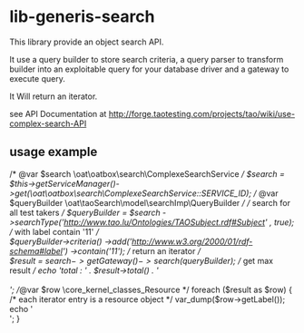 # lib-generis-search

This library provide an object search API.

It use a query builder to store search criteria, a query parser to transform builder 
into an exploitable query for your database driver and a gateway to execute query.

It Will return an iterator.

see API Documentation at http://forge.taotesting.com/projects/tao/wiki/use-complex-search-API

## usage example

/* @var $search \oat\oatbox\search\ComplexeSearchService */
$search = $this->getServiceManager()->get(\oat\oatbox\search\ComplexeSearchService::SERVICE_ID);
/* @var $queryBuilder \oat\taoSearch\model\searchImp\QueryBuilder */
/* search for all test takers */
$queryBuilder = $search
       ->searchType('http://www.tao.lu/Ontologies/TAOSubject.rdf#Subject' , true);
/* with label contain '11' */        
$queryBuilder->criteria()
             ->add('http://www.w3.org/2000/01/rdf-schema#label')
             ->contain('11');
/* return an iterator */        
$result = $search->getGateway()->search($queryBuilder);
/* get max result */
echo 'total : ' . $result->total() . '<br><br>';
/*@var $row \core_kernel_classes_Resource */
foreach ($result as $row) {
    /* each iterator entry is a resource object */
    var_dump($row->getLabel());
    echo '<br>';
}
